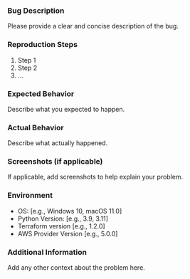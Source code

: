 ### Bug Description
Please provide a clear and concise description of the bug.

### Reproduction Steps
1. Step 1
2. Step 2
3. ...

### Expected Behavior
Describe what you expected to happen.

### Actual Behavior
Describe what actually happened.

### Screenshots (if applicable)
If applicable, add screenshots to help explain your problem.

### Environment
- OS: [e.g., Windows 10, macOS 11.0]
- Python Version: [e.g., 3.9, 3.11]
- Terraform version [e.g., 1.2.0]
- AWS Provider Version [e.g., 5.0.0]

### Additional Information
Add any other context about the problem here.